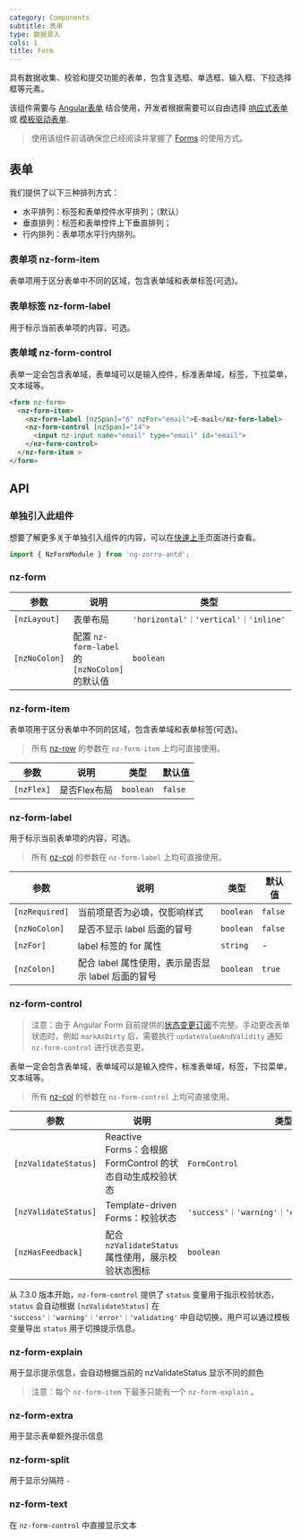 ```yaml
---
category: Components
subtitle: 表单
type: 数据录入
cols: 1
title: Form
---
```


具有数据收集、校验和提交功能的表单，包含复选框、单选框、输入框、下拉选择框等元素。

该组件需要与 [Angular表单](https://angular.io/guide/forms#forms) 结合使用，开发者根据需要可以自由选择 [响应式表单](https://angular.io/guide/reactive-forms#reactive-forms) 或 [模板驱动表单](https://angular.io/guide/forms#template-driven-forms).
> 使用该组件前请确保您已经阅读并掌握了 [Forms](https://angular.io/guide/forms#forms) 的使用方式。

## 表单

我们提供了以下三种排列方式：

- 水平排列：标签和表单控件水平排列；（默认）
- 垂直排列：标签和表单控件上下垂直排列；
- 行内排列：表单项水平行内排列。

### 表单项 nz-form-item

表单项用于区分表单中不同的区域，包含表单域和表单标签(可选)。

### 表单标签 nz-form-label

用于标示当前表单项的内容，可选。

### 表单域 nz-form-control

表单一定会包含表单域，表单域可以是输入控件，标准表单域，标签，下拉菜单，文本域等。

```html
<form nz-form>
  <nz-form-item>
    <nz-form-label [nzSpan]="6" nzFor="email">E-mail</nz-form-label>
    <nz-form-control [nzSpan]="14">
      <input nz-input name="email" type="email" id="email">
    </nz-form-control>
  </nz-form-item >
</form>
```

## API

### 单独引入此组件

想要了解更多关于单独引入组件的内容，可以在[快速上手](/docs/getting-started/zh#单独引入某个组件)页面进行查看。

```ts
import { NzFormModule } from 'ng-zorro-antd';
```

### nz-form

| 参数 | 说明 | 类型 | 默认值 |
| --- | --- | --- | --- |
| `[nzLayout]`| 表单布局 | `'horizontal'｜'vertical'｜'inline'` | `'horizontal'` |
| `[nzNoColon]`| 配置 `nz-form-label` 的 `[nzNoColon]` 的默认值 | `boolean` | `false` |

### nz-form-item

表单项用于区分表单中不同的区域，包含表单域和表单标签(可选)。

> 所有 [nz-row](/components/grid/zh) 的参数在 `nz-form-item` 上均可直接使用。

| 参数 | 说明 | 类型 | 默认值 |
| --- | --- | --- | --- |
| `[nzFlex]`| 是否Flex布局 | `boolean` | `false` |

### nz-form-label

用于标示当前表单项的内容，可选。

> 所有 [nz-col](/components/grid/zh) 的参数在 `nz-form-label` 上均可直接使用。

| 参数 | 说明 | 类型 | 默认值 |
| --- | --- | --- | --- |
| `[nzRequired]`| 当前项是否为必填，仅影响样式 | `boolean` | `false` |
| `[nzNoColon]`| 是否不显示 label 后面的冒号 | `boolean` | `false` |
| `[nzFor]`| label 标签的 for 属性	 | `string` | - |
| `[nzColon]` | 配合 label 属性使用，表示是否显示 label 后面的冒号 | `boolean` | `true` |

### nz-form-control

> 注意：由于 Angular Form 目前提供的[状态变更订阅](https://github.com/angular/angular/issues/10887)不完整。手动更改表单状态时，例如 `markAsDirty` 后，需要执行 `updateValueAndValidity` 通知 `nz-form-control` 进行状态变更。

表单一定会包含表单域，表单域可以是输入控件，标准表单域，标签，下拉菜单，文本域等。

> 所有 [nz-col](/components/grid/zh) 的参数在 `nz-form-control` 上均可直接使用。


| 参数 | 说明 | 类型 | 默认值 |
| --- | --- | --- | --- |
| `[nzValidateStatus]` | Reactive Forms：会根据 FormControl 的状态自动生成校验状态 | `FormControl` | `nz-form-control` 中包裹的第一个 `FormControl`  |
| `[nzValidateStatus]` | Template-driven Forms：校验状态 | `'success'｜'warning'｜'error'｜'validating'` | - |
| `[nzHasFeedback]`| 配合 `nzValidateStatus` 属性使用，展示校验状态图标	 | `boolean` | `false`|

从 7.3.0 版本开始，`nz-form-control` 提供了 `status` 变量用于指示校验状态，`status` 会自动根据 `[nzValidateStatus]` 在 `'success'｜'warning'｜'error'｜'validating'` 中自动切换，用户可以通过模板变量导出 `status` 用于切换提示信息。

### nz-form-explain

用于显示提示信息，会自动根据当前的 nzValidateStatus 显示不同的颜色

> 注意：每个 `nz-form-item` 下最多只能有一个 `nz-form-explain` 。

### nz-form-extra

用于显示表单额外提示信息

### nz-form-split

用于显示分隔符 `-`

### nz-form-text

在 `nz-form-control` 中直接显示文本

